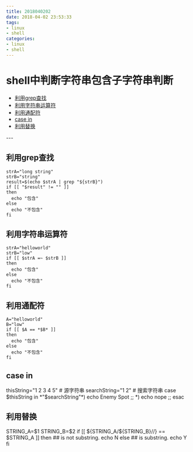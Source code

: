 ```yaml
---
title: 2018040202
date: 2018-04-02 23:53:33
tags:
- linux
- shell
categories:
- linux
- shell
---
```

# shell中判断字符串包含子字符串判断

<ul>
<li><a href="#grep">利用grep查找</a></li>
<li><a href="#match1">利用字符串运算符</a></li>
<li><a href="#match2">利用通配符</a></li>
<li><a href="#case">case in</a></li>
<li><a href="#replace">利用替换</a></li>
</ul>
---
<h2 id="grep">利用grep查找</h2>

    strA="long string"
    strB="string"
    result=$(echo $strA | grep "${strB}")
    if [[ "$result" != "" ]]
    then
      echo "包含"
    else
      echo "不包含"
    fi

<h2 id="match1">利用字符串运算符</h2>

    strA="helloworld"
    strB="low"
    if [[ $strA =~ $strB ]]
    then
      echo "包含"
    else
      echo "不包含"
    fi

<h2 id="match2">利用通配符</h2>

    A="helloworld"
    B="low"
    if [[ $A == *$B* ]]
    then
      echo "包含"
    else
      echo "不包含"
    fi

<h2 id="case">case in</h2>
    thisString="1 2 3 4 5" # 源字符串
    searchString="1 2" # 搜索字符串
    case $thisString in 
      *"$searchString"*) echo Enemy Spot ;;
      *) echo nope ;;
    esac

<h2 id="replace">利用替换</h2>
    STRING_A=$1
    STRING_B=$2
    if [[ ${STRING_A/${STRING_B}//} == $STRING_A ]]
      then
        ## is not substring.
        echo N
      else
        ## is substring.
        echo Y
     fi    
